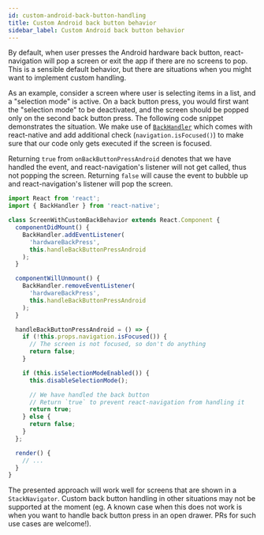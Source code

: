 ```yaml
---
id: custom-android-back-button-handling
title: Custom Android back button behavior
sidebar_label: Custom Android back button behavior
---
```


By default, when user presses the Android hardware back button, react-navigation will pop a screen or exit the app if there are no screens to pop. This is a sensible default behavior, but there are situations when you might want to implement custom handling.

As an example, consider a screen where user is selecting items in a list, and a "selection mode" is active. On a back button press, you would first want the "selection mode" to be deactivated, and the screen should be popped only on the second back button press. The following code snippet demonstrates the situation. We make use of [`BackHandler`](https://facebook.github.io/react-native/docs/backhandler.html) which comes with react-native and add additional check (`navigation.isFocused()`) to make sure that our code only gets executed if the screen is focused.

Returning `true` from `onBackButtonPressAndroid` denotes that we have handled the event, and react-navigation's listener will not get called, thus not popping the screen. Returning `false` will cause the event to bubble up and react-navigation's listener will pop the screen.

```js
import React from 'react';
import { BackHandler } from 'react-native';

class ScreenWithCustomBackBehavior extends React.Component {
  componentDidMount() {
    BackHandler.addEventListener(
      'hardwareBackPress',
      this.handleBackButtonPressAndroid
    );
  }

  componentWillUnmount() {
    BackHandler.removeEventListener(
      'hardwareBackPress',
      this.handleBackButtonPressAndroid
    );
  }

  handleBackButtonPressAndroid = () => {
    if (!this.props.navigation.isFocused()) {
      // The screen is not focused, so don't do anything
      return false;
    }

    if (this.isSelectionModeEnabled()) {
      this.disableSelectionMode();

      // We have handled the back button
      // Return `true` to prevent react-navigation from handling it
      return true;
    } else {
      return false;
    }
  };

  render() {
    // ...
  }
}
```

The presented approach will work well for screens that are shown in a `StackNavigator`. Custom back button handling in other situations may not be supported at the moment (eg. A known case when this does not work is when you want to handle back button press in an open drawer. PRs for such use cases are welcome!).
